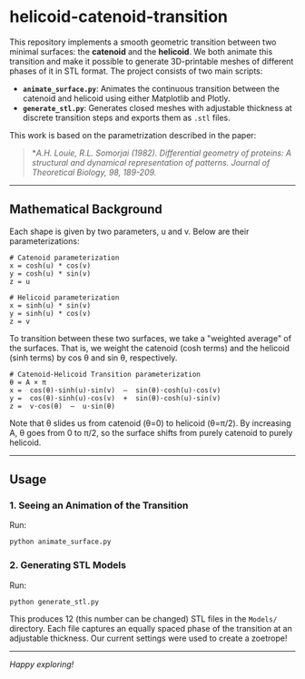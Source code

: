 # helicoid-catenoid-transition

This repository implements a smooth geometric transition between two minimal surfaces: the **catenoid** and the **helicoid**. We both animate this transition and make it possible to generate 3D-printable meshes of different phases of it in STL format. The project consists of two main scripts:

* **`animate_surface.py`**: Animates the continuous transition between the catenoid and helicoid using either Matplotlib and Plotly.
* **`generate_stl.py`**: Generates closed meshes with adjustable thickness at discrete transition steps and exports them as `.stl` files.

This work is based on the parametrization described in the paper:

> \***A.H. Louie, R.L. Somorjai* (1982). Differential geometry of proteins: A structural and dynamical representation of patterns. *Journal of Theoretical Biology*, 98, 189-209.*

---

## Mathematical Background

Each shape is given by two parameters, u and v. Below are their parameterizations:

    # Catenoid parameterization
    x = cosh(u) * cos(v)
    y = cosh(u) * sin(v)
    z = u
    
    # Helicoid parameterization
    x = sinh(u) * sin(v)
    y = sinh(u) * cos(v)
    z = v

To transition between these two surfaces, we take a "weighted average" of the surfaces. That is, we weight the catenoid (cosh terms) and the helicoid (sinh terms) by cos θ and sin θ, respectively.

    # Catenoid-Helicoid Transition parameterization
    θ = A × π
    x =  cos(θ)·sinh(u)·sin(v)  –  sin(θ)·cosh(u)·cos(v)
    y =  cos(θ)·sinh(u)·cos(v)  +  sin(θ)·cosh(u)·sin(v)
    z =  v·cos(θ)  –  u·sin(θ)

Note that θ slides us from catenoid (θ=0) to helicoid (θ=π/2). By increasing A, θ goes from 0 to π/2, so the surface shifts from purely catenoid to purely helicoid.


---

## Usage

### 1. Seeing an Animation of the Transition

Run:

```bash
python animate_surface.py
```

### 2. Generating STL Models

Run:

```bash
python generate_stl.py
```

This produces 12 (this number can be changed) STL files in the `Models/` directory. Each file captures an equally spaced phase of the transition at an adjustable thickness. Our current settings were used to create a zoetrope!

---

*Happy exploring!*

